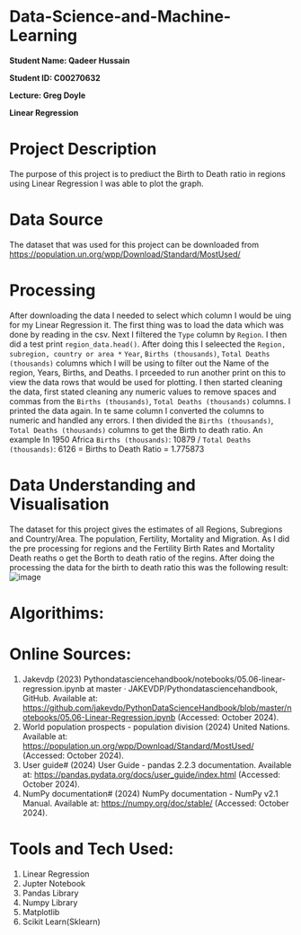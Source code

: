 # Data-Science-and-Machine-Learning

**Student Name: Qadeer Hussain**

**Student ID: C00270632**

**Lecture: Greg Doyle**

**Linear Regression**

# Project Description
The purpose of this project is to prediuct the Birth to Death ratio in regions using Linear Regression I was able to plot the graph.

# Data Source
The dataset that was used for this project can be downloaded from https://population.un.org/wpp/Download/Standard/MostUsed/ 

# Processing
After downloading the data I needed to select which column I would be uing for my Linear Regression it. The first thing was to load the data which was done by reading in the csv. Next I filtered the ```Type``` column by ```Region```. I then did a test print ```region_data.head()```.
After doing this I seleected the ```Region, subregion, country or area *``` ```Year```, ```Births (thousands)```, ```Total Deaths (thousands)``` columns which I will be using to filter out the Name of the region, Years, Births, and Deaths. I prceeded to run another print on this
to view the data rows that would be used for plotting. I then started cleaning the data, first stated cleaning any numeric values to remove spaces and commas from the ```Births (thousands)```, ```Total Deaths (thousands)``` columns. I printed the data again. In te same column I converted
the columns to numeric and handled any errors. I then divided the ```Births (thousands)```, ```Total Deaths (thousands)``` columns to get the Birth to death ratio. An example In 1950 Africa ```Births (thousands)```: 10879 / ```Total Deaths (thousands)```: 6126 = Births to Death Ratio = 1.775873

# Data Understanding and Visualisation 
The dataset for this project gives the estimates of all Regions, Subregions and Country/Area. The population, Fertility, Mortality and Migration. As I did the pre processing for regions and the Fertility Birth Rates and Mortality Death reaths o get the Borth to death ratio of the regins. 
After doing the processing the data for the birth to death ratio this was the following result: 
![image](https://github.com/user-attachments/assets/bfec4b78-4805-4f0f-9d82-1bc9aaae5db8)


# Algorithims:

# Online Sources:
1. Jakevdp (2023) Pythondatasciencehandbook/notebooks/05.06-linear-regression.ipynb at master · JAKEVDP/Pythondatasciencehandbook, GitHub. Available at: https://github.com/jakevdp/PythonDataScienceHandbook/blob/master/notebooks/05.06-Linear-Regression.ipynb (Accessed: October 2024). 
2. World population prospects - population division (2024) United Nations. Available at: https://population.un.org/wpp/Download/Standard/MostUsed/ (Accessed: October 2024). 
3. User guide# (2024) User Guide - pandas 2.2.3 documentation. Available at: https://pandas.pydata.org/docs/user_guide/index.html (Accessed: October 2024). 
4. NumPy documentation# (2024) NumPy documentation - NumPy v2.1 Manual. Available at: https://numpy.org/doc/stable/ (Accessed: October 2024). 

# Tools and Tech Used: 
1. Linear Regression
2. Jupter Notebook
3. Pandas Library
4. Numpy Library
5. Matplotlib
6. Scikit Learn(Sklearn)
 
